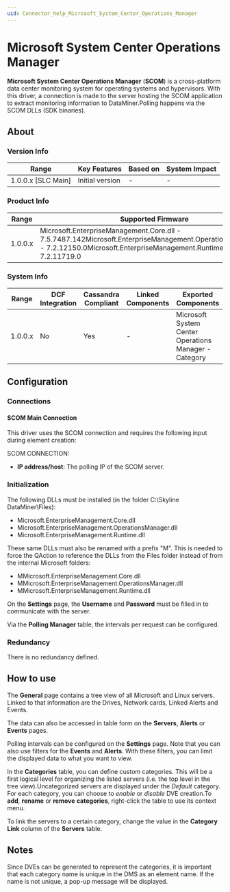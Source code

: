 ```yaml
---
uid: Connector_help_Microsoft_System_Center_Operations_Manager
---
```


# Microsoft System Center Operations Manager

**Microsoft System Center Operations Manager** (**SCOM**) is a cross-platform data center monitoring system for operating systems and hypervisors. With this driver, a connection is made to the server hosting the SCOM application to extract monitoring information to DataMiner.Polling happens via the SCOM DLLs (SDK binaries).

## About

### Version Info

| **Range**            | **Key Features** | **Based on** | **System Impact** |
|----------------------|------------------|--------------|-------------------|
| 1.0.0.x \[SLC Main\] | Initial version  | \-           | \-                |

### Product Info

| **Range** | **Supported Firmware**                                                                                                                                                           |
|-----------|----------------------------------------------------------------------------------------------------------------------------------------------------------------------------------|
| 1.0.0.x   | Microsoft.EnterpriseManagement.Core.dll - 7.5.7487.142Microsoft.EnterpriseManagement.OperationsManager.dll - 7.2.12150.0Microsoft.EnterpriseManagement.Runtime.dll - 7.2.11719.0 |

### System Info

| **Range** | **DCF Integration** | **Cassandra Compliant** | **Linked Components** | **Exported Components**                               |
|-----------|---------------------|-------------------------|-----------------------|-------------------------------------------------------|
| 1.0.0.x   | No                  | Yes                     | \-                    | Microsoft System Center Operations Manager - Category |

## Configuration

### Connections

#### SCOM Main Connection

This driver uses the SCOM connection and requires the following input during element creation:

SCOM CONNECTION:

- **IP address/host**: The polling IP of the SCOM server.

### Initialization

The following DLLs must be installed (in the folder C:\Skyline DataMiner\Files):

- Microsoft.EnterpriseManagement.Core.dll
- Microsoft.EnterpriseManagement.OperationsManager.dll
- Microsoft.EnterpriseManagement.Runtime.dll

These same DLLs must also be renamed with a prefix "M". This is needed to force the QAction to reference the DLLs from the Files folder instead of from the internal Microsoft folders:

- MMicrosoft.EnterpriseManagement.Core.dll
- MMicrosoft.EnterpriseManagement.OperationsManager.dll
- MMicrosoft.EnterpriseManagement.Runtime.dll

On the **Settings** page, the **Username** and **Password** must be filled in to communicate with the server.

Via the **Polling Manager** table, the intervals per request can be configured.

### Redundancy

There is no redundancy defined.

## How to use

The **General** page contains a tree view of all Microsoft and Linux servers. Linked to that information are the Drives, Network cards, Linked Alerts and Events.

The data can also be accessed in table form on the **Servers**, **Alerts** or **Events** pages.

Polling intervals can be configured on the **Settings** page. Note that you can also use filters for the **Events** and **Alerts**. With these filters, you can limit the displayed data to what you want to view.

In the **Categories** table, you can define custom categories. This will be a first logical level for organizing the listed servers (i.e. the top level in the tree view).Uncategorized servers are displayed under the *Default* category. For each category, you can choose to *enable* or *disable* DVE creation.To **add**, **rename** or **remove** **categories**, right-click the table to use its context menu.

To link the servers to a certain category, change the value in the **Category Link** column of the **Servers** table.

## Notes

Since DVEs can be generated to represent the categories, it is important that each category name is unique in the DMS as an element name. If the name is not unique, a pop-up message will be displayed.
